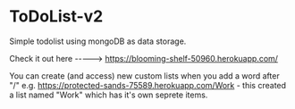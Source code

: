 # ToDoList-v2
Simple todolist using mongoDB as data storage.

Check it out here ----->  https://blooming-shelf-50960.herokuapp.com/

You can create (and access) new custom lists when you add a word after "/" e.g.  https://protected-sands-75589.herokuapp.com/Work  - this created a list named "Work" which has it's own seprete items. 

